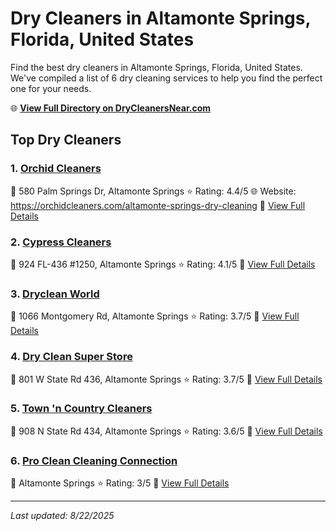 # Dry Cleaners in Altamonte Springs, Florida, United States

Find the best dry cleaners in Altamonte Springs, Florida, United States. We've compiled a list of 6 dry cleaning services to help you find the perfect one for your needs.

🌐 **[View Full Directory on DryCleanersNear.com](https://drycleanersnear.com/city/US/Florida/Altamonte%20Springs)**

## Top Dry Cleaners

### 1. [Orchid Cleaners](https://drycleanersnear.com/dryCleaner/68858835aef64230e206ae1b/orchid-cleaners)
📍 580 Palm Springs Dr, Altamonte Springs
⭐ Rating: 4.4/5
🌐 Website: https://orchidcleaners.com/altamonte-springs-dry-cleaning
🔗 [View Full Details](https://drycleanersnear.com/dryCleaner/68858835aef64230e206ae1b/orchid-cleaners)

### 2. [Cypress Cleaners](https://drycleanersnear.com/dryCleaner/6885883baef64230e206aede/cypress-cleaners)
📍 924 FL-436 #1250, Altamonte Springs
⭐ Rating: 4.1/5
🔗 [View Full Details](https://drycleanersnear.com/dryCleaner/6885883baef64230e206aede/cypress-cleaners)

### 3. [Dryclean World](https://drycleanersnear.com/dryCleaner/68858836aef64230e206ae3a/dryclean-world)
📍 1066 Montgomery Rd, Altamonte Springs
⭐ Rating: 3.7/5
🔗 [View Full Details](https://drycleanersnear.com/dryCleaner/68858836aef64230e206ae3a/dryclean-world)

### 4. [Dry Clean Super Store](https://drycleanersnear.com/dryCleaner/68858840aef64230e206af3b/dry-clean-super-store)
📍 801 W State Rd 436, Altamonte Springs
⭐ Rating: 3.7/5
🔗 [View Full Details](https://drycleanersnear.com/dryCleaner/68858840aef64230e206af3b/dry-clean-super-store)

### 5. [Town 'n Country Cleaners](https://drycleanersnear.com/dryCleaner/6885887eaef64230e206b10e/town-n-country-cleaners)
📍 908 N State Rd 434, Altamonte Springs
⭐ Rating: 3.6/5
🔗 [View Full Details](https://drycleanersnear.com/dryCleaner/6885887eaef64230e206b10e/town-n-country-cleaners)

### 6. [Pro Clean Cleaning Connection](https://drycleanersnear.com/dryCleaner/688588ceaef64230e206b370/pro-clean-cleaning-connection)
📍 Altamonte Springs
⭐ Rating: 3/5
🔗 [View Full Details](https://drycleanersnear.com/dryCleaner/688588ceaef64230e206b370/pro-clean-cleaning-connection)


---

*Last updated: 8/22/2025*
